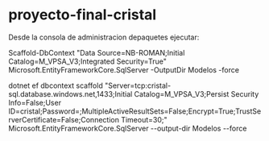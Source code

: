 # proyecto-final-cristal




Desde la consola de administracion depaquetes ejecutar:

Scaffold-DbContext "Data Source=NB-ROMAN;Initial Catalog=M_VPSA_V3;Integrated Security=True" Microsoft.EntityFrameworkCore.SqlServer -OutputDir Modelos -force


dotnet ef dbcontext scaffold "Server=tcp:cristal-sql.database.windows.net,1433;Initial Catalog=M_VPSA_V3;Persist Security Info=False;User ID=cristal;Password=;MultipleActiveResultSets=False;Encrypt=True;TrustServerCertificate=False;Connection Timeout=30;" Microsoft.EntityFrameworkCore.SqlServer --output-dir Modelos --force